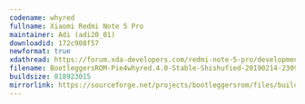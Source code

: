 ```yaml
---
codename: whyred
fullname: Xiaomi Redmi Note 5 Pro
maintainer: Adi (adi20_01)
downloadid: 172c908f57
newformat: true
xdathread: https://forum.xda-developers.com/redmi-note-5-pro/development/rom-bootleggersrom-4-0-stable-whyred-t3885960
filename: BootleggersROM-Pie4whyred.4.0-Stable-Shishufied-20190214-230934.zip
buildsize: 818923015 
mirrorlink: https://sourceforge.net/projects/bootleggersrom/files/builds/whyred
---
```

